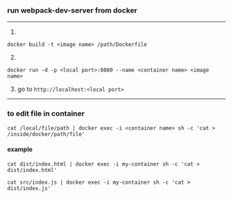 ### run webpack-dev-server from docker
---
1.

    docker build -t <image name> /path/Dockerfile

2.

    docker run -d -p <local port>:8080 --name <container name> <image name>

3. go to ```http://localhost:<local port>```
---

### to edit file in container
    cat /local/file/path | docker exec -i <container name> sh -c 'cat > /inside/docker/path/file' 
#### example
    cat dist/index.html | docker exec -i my-container sh -c 'cat > dist/index.html'

    cat src/index.js | docker exec -i my-container sh -c 'cat > dist/index.js'

